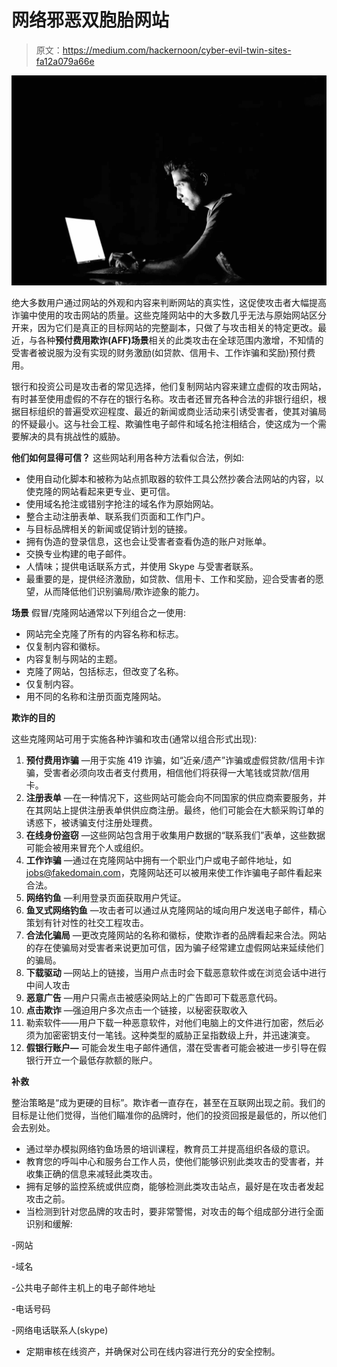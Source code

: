 # 网络邪恶双胞胎网站

> 原文：<https://medium.com/hackernoon/cyber-evil-twin-sites-fa12a079a66e>

![](img/60d2fc55512bbab2ddb8a96ffd6e8335.png)

绝大多数用户通过网站的外观和内容来判断网站的真实性，这促使攻击者大幅提高诈骗中使用的攻击网站的质量。这些克隆网站中的大多数几乎无法与原始网站区分开来，因为它们是真正的目标网站的完整副本，只做了与攻击相关的特定更改。最近，与各种**预付费用欺诈(AFF)场景**相关的此类攻击在全球范围内激增，不知情的受害者被说服为没有实现的财务激励(如贷款、信用卡、工作诈骗和奖励)预付费用。

银行和投资公司是攻击者的常见选择，他们复制网站内容来建立虚假的攻击网站，有时甚至使用虚假的不存在的银行名称。攻击者还冒充各种合法的非银行组织，根据目标组织的普遍受欢迎程度、最近的新闻或商业活动来引诱受害者，使其对骗局的怀疑最小。这与社会工程、欺骗性电子邮件和域名抢注相结合，使这成为一个需要解决的具有挑战性的威胁。

**他们如何显得可信？** 这些网站利用各种方法看似合法，例如:

*   使用自动化脚本和被称为站点抓取器的软件工具公然抄袭合法网站的内容，以使克隆的网站看起来更专业、更可信。
*   使用域名抢注或错别字抢注的域名作为原始网站。
*   整合主动注册表单、联系我们页面和工作门户。
*   与目标品牌相关的新闻或促销计划的链接。
*   拥有伪造的登录信息，这也会让受害者查看伪造的账户对账单。
*   交换专业构建的电子邮件。
*   人情味；提供电话联系方式，并使用 Skype 与受害者联系。
*   最重要的是，提供经济激励，如贷款、信用卡、工作和奖励，迎合受害者的愿望，从而降低他们识别骗局/欺诈迹象的能力。

**场景** 假冒/克隆网站通常以下列组合之一使用:

*   网站完全克隆了所有的内容名称和标志。
*   仅复制内容和徽标。
*   内容复制与网站的主题。
*   克隆了网站，包括标志，但改变了名称。
*   仅复制内容。
*   用不同的名称和注册页面克隆网站。

**欺诈的目的**

这些克隆网站可用于实施各种诈骗和攻击(通常以组合形式出现):

1.  **预付费用诈骗** —用于实施 419 诈骗，如“近亲/遗产”诈骗或虚假贷款/信用卡诈骗，受害者必须向攻击者支付费用，相信他们将获得一大笔钱或贷款/信用卡。
2.  **注册表单** —在一种情况下，这些网站可能会向不同国家的供应商索要服务，并在其网站上提供注册表单供供应商注册。最终，他们可能会在大额采购订单的诱惑下，被诱骗支付注册处理费。
3.  **在线身份盗窃** —这些网站包含用于收集用户数据的“联系我们”表单，这些数据可能会被用来冒充个人或组织。
4.  **工作诈骗** —通过在克隆网站中拥有一个职业门户或电子邮件地址，如 jobs@fakedomain.com，克隆网站还可以被用来使工作诈骗电子邮件看起来合法。
5.  **网络钓鱼** —利用登录页面获取用户凭证。
6.  **鱼叉式网络钓鱼** —攻击者可以通过从克隆网站的域向用户发送电子邮件，精心策划有针对性的社交工程攻击。
7.  **合法化骗局** —更改克隆网站的名称和徽标，使欺诈者的品牌看起来合法。网站的存在使骗局对受害者来说更加可信，因为骗子经常建立虚假网站来延续他们的骗局。
8.  **下载驱动** —网站上的链接，当用户点击时会下载恶意软件或在浏览会话中进行中间人攻击
9.  **恶意广告** —用户只需点击被感染网站上的广告即可下载恶意代码。
10.  **点击欺诈** —强迫用户多次点击一个链接，以秘密获取收入
11.  勒索软件——用户下载一种恶意软件，对他们电脑上的文件进行加密，然后必须为加密密钥支付一笔钱。这种类型的威胁正呈指数级上升，并迅速演变。
12.  **假银行账户—** 可能会发生电子邮件通信，潜在受害者可能会被进一步引导在假银行开立一个最低存款额的账户。

**补救**

整治策略是“成为更硬的目标”。欺诈者一直存在，甚至在互联网出现之前。我们的目标是让他们觉得，当他们瞄准你的品牌时，他们的投资回报是最低的，所以他们会去别处。

*   通过举办模拟网络钓鱼场景的培训课程，教育员工并提高组织各级的意识。
*   教育您的呼叫中心和服务台工作人员，使他们能够识别此类攻击的受害者，并收集正确的信息来减轻此类攻击。
*   拥有足够的监控系统或供应商，能够检测此类攻击站点，最好是在攻击者发起攻击之前。
*   当检测到针对您品牌的攻击时，要非常警惕，对攻击的每个组成部分进行全面识别和缓解:

-网站

-域名

-公共电子邮件主机上的电子邮件地址

-电话号码

-网络电话联系人(skype)

*   定期审核在线资产，并确保对公司在线内容进行充分的安全控制。